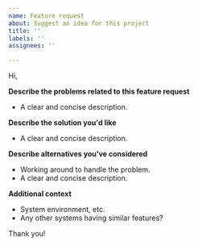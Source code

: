 ```yaml
---
name: Feature request
about: Suggest an idea for this project
title: ''
labels: ''
assignees: ''

---
```


Hi,

**Describe the problems related to this feature request**

- A clear and concise description.

**Describe the solution you'd like**

- A clear and concise description.

**Describe alternatives you've considered**

- Working around to handle the problem.
- A clear and concise description.

**Additional context**

- System environment, etc.
- Any other systems having similar features?

Thank you!
